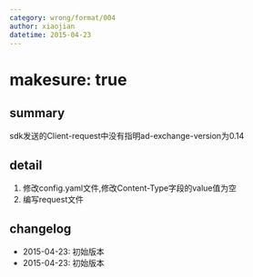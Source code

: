 ```yaml
---
category: wrong/format/004
author: xiaojian
datetime: 2015-04-23
---
```


# makesure: true

## summary

sdk发送的Client-request中没有指明ad-exchange-version为0.14

## detail

1. 修改config.yaml文件,修改Content-Type字段的value值为空
2. 编写request文件

## changelog

- 2015-04-23: 初始版本
- 2015-04-23: 初始版本

